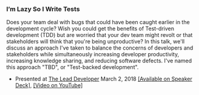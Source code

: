 ### I’m Lazy So I Write Tests

Does your team deal with bugs that could have been caught earlier in the development cycle? Wish you could get the benefits of Test-driven development (TDD) but are worried that your dev team might revolt or that stakeholders will think that you're being unproductive? In this talk, we'll discuss an approach I've taken to balance the concerns of developers and stakeholders while simultaneously increasing developer productivity, increasing knowledge sharing, and reducing software defects. I've named this approach "TBD", or "Test-backed development".

- Presented at [The Lead Developer](https://austin2018.theleaddeveloper.com/talks) March 2, 2018 [[Available on Speaker Deck]](https://speakerdeck.com/devwiththehair/im-lazy-so-i-write-tests), [[Video on YouTube]](https://www.youtube.com/watch?v=LAXjfYi-KyM)
